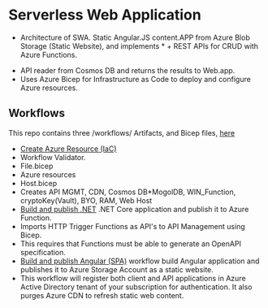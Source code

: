 # Serverless Web Application

* Architecture of SWA. Static Angular.JS content.APP from Azure Blob Storage (Static Website), and implements * + REST APIs for CRUD with Azure Functions. 
+ API reader from Cosmos DB and returns the results to Web.app. 
+ Uses Azure Bicep for Infrastructure as Code to deploy and configure Azure resources.

## Workflows

This repo contains three /workflows/ Artifacts, and Bicep files, [here](https://github.com/Azure-Samples/serverless-web-application)

* [Create Azure Resource (IaC)](azure-infra-cicd.yml)
* Workflow Validator.
* File.bicep
* Azure resources
* Host.bicep
* Creates API MGMT, CDN, Cosmos DB*MogolDB, WIN_Function, cryptoKey(Vault), BYO, RAM, Web Host
* [Build and publish .NET](functions-api-cicd.yml) .NET Core application and publish it to Azure Function.
* Imports HTTP Trigger Functions as API's to API Management using Bicep.
* This requires that Functions must be able to generate an OpenAPI specification.
* [Build and publish Angular (SPA)](spa-cicd.yml) workflow build Angular application and publishes it to Azure Storage Account as a static website.
* This workflow will register both client and API applications in Azure Active Directory tenant of your subscription for authentication. It also purges Azure CDN to refresh static web content.
